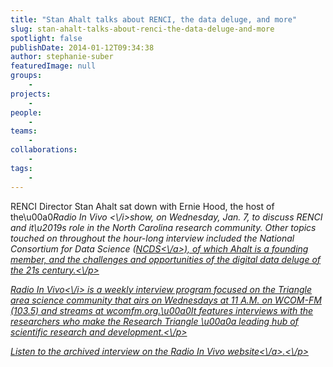 ```yaml
---
title: "Stan Ahalt talks about RENCI, the data deluge, and more"
slug: stan-ahalt-talks-about-renci-the-data-deluge-and-more
spotlight: false
publishDate: 2014-01-12T09:34:38
author: stephanie-suber
featuredImage: null
groups:
    - 
projects:
    - 
people:
    - 
teams: 
    - 
collaborations:
    - 
tags:
    - 
---
```

<p>RENCI Director Stan Ahalt sat down with Ernie Hood, the host of the\u00a0<i>Radio In Vivo <\/i>show, on Wednesday, Jan. 7, to discuss RENCI and it\u2019s role in the North Carolina research community. Other topics touched on throughout the hour-long interview included the National Consortium for Data Science (<a href="http:\/\/data2discovery.org">NCDS<\/a>), of which Ahalt is a founding member, and the challenges and opportunities of the digital data deluge of the 21s century.<\/p>
<p><i>Radio In Vivo<\/i> is a weekly interview program focused on the Triangle area science community that airs on Wednesdays at 11 A.M. on WCOM-FM (103.5) and streams at wcomfm.org.\u00a0It features interviews with the researchers who make the Research Triangle \u00a0a leading hub of scientific research and development.<\/p>
<p>Listen to the archived interview on the <a href="http:\/\/radioinvivo.org">Radio In Vivo website<\/a>.<\/p>
<!-- AddThis Advanced Settings generic via filter on the_content --><!-- AddThis Share Buttons generic via filter on the_content -->
